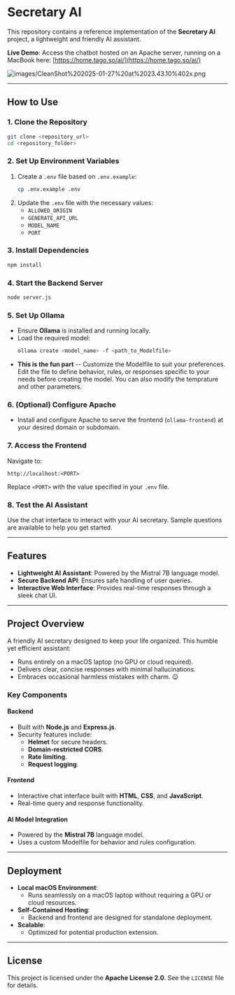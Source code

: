 # Secretary AI

This repository contains a reference implementation of the **Secretary AI** project, a lightweight and friendly AI assistant.

**Live Demo**: Access the chatbot hosted on an Apache server, running on a MacBook here: [https://home.tago.so/ai/](https://home.tago.so/ai/)

![images/CleanShot%202025-01-27%20at%2023.43.10%402x.png](https://github.com/tagoso/secretary-AI/blob/e7e42d0d5aa8b4f46bcad95a85e96c7fc4737aff/images/CleanShot%202025-01-27%20at%2023.43.10%402x.png)

---

## How to Use

### 1. Clone the Repository

```bash
git clone <repository_url>
cd <repository_folder>
```

### 2. Set Up Environment Variables

1. Create a `.env` file based on `.env.example`:
   ```bash
   cp .env.example .env
   ```
2. Update the `.env` file with the necessary values:
   - `ALLOWED_ORIGIN`
   - `GENERATE_API_URL`
   - `MODEL_NAME`
   - `PORT`

### 3. Install Dependencies

```bash
npm install
```

### 4. Start the Backend Server

```bash
node server.js
```

### 5. Set Up Ollama

- Ensure **Ollama** is installed and running locally.
- Load the required model:
  ```bash
  ollama create <model_name> -f <path_to_Modelfile>
  ```
- **This is the fun part** -- Customize the Modelfile to suit your preferences. Edit the file to define behavior, rules, or responses specific to your needs before creating the model. You can also modify the temprature and other parameters.

### 6. (Optional) Configure Apache

- Install and configure Apache to serve the frontend (`ollama-frontend`) at your desired domain or subdomain.

### 7. Access the Frontend

Navigate to:

```
http://localhost:<PORT>
```

Replace `<PORT>` with the value specified in your `.env` file.

### 8. Test the AI Assistant

Use the chat interface to interact with your AI secretary. Sample questions are available to help you get started.

---

## Features

- **Lightweight AI Assistant**: Powered by the Mistral 7B language model.
- **Secure Backend API**: Ensures safe handling of user queries.
- **Interactive Web Interface**: Provides real-time responses through a sleek chat UI.

---

## Project Overview

A friendly AI secretary designed to keep your life organized. This humble yet efficient assistant:

- Runs entirely on a macOS laptop (no GPU or cloud required).
- Delivers clear, concise responses with minimal hallucinations.
- Embraces occasional harmless mistakes with charm. 😉

### Key Components

#### Backend

- Built with **Node.js** and **Express.js**.
- Security features include:
  - **Helmet** for secure headers.
  - **Domain-restricted CORS**.
  - **Rate limiting**.
  - **Request logging**.

#### Frontend

- Interactive chat interface built with **HTML**, **CSS**, and **JavaScript**.
- Real-time query and response functionality.

#### AI Model Integration

- Powered by the **Mistral 7B** language model.
- Uses a custom Modelfile for behavior and rules configuration.

---

## Deployment

- **Local macOS Environment**:
  - Runs seamlessly on a macOS laptop without requiring a GPU or cloud resources.
- **Self-Contained Hosting**:
  - Backend and frontend are designed for standalone deployment.
- **Scalable**:
  - Optimized for potential production extension.

---

## License

This project is licensed under the **Apache License 2.0**. See the `LICENSE` file for details.
